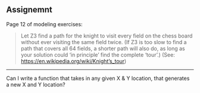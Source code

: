 ## Assignemnt

Page 12 of modeling exercises:

> Let Z3 find a path for the knight to visit every field on the chess board without ever visiting the same field twice. 
> (If Z3 is too slow to find a path that covers all 64 fields, a shorter path will also do, 
> as long as your solution could ‘in principle’ find the complete ‘tour’.) 
> (See: https://en.wikipedia.org/wiki/Knight’s_tour)

---

Can I write a function that takes in any given X & Y location, that generates a new X and Y location? 